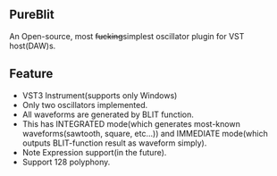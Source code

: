 PureBlit
---

An Open-source, most ~~fucking~~simplest oscillator plugin for VST host(DAW)s.

## Feature

- VST3 Instrument(supports only Windows)
- Only two oscillators implemented.
- All waveforms are generated by BLIT function.
- This has INTEGRATED mode(which generates most-known waveforms(sawtooth, square, etc...)) and IMMEDIATE mode(which outputs BLIT-function result as waveform simply).
- Note Expression support(in the future).
- Support 128 polyphony.
